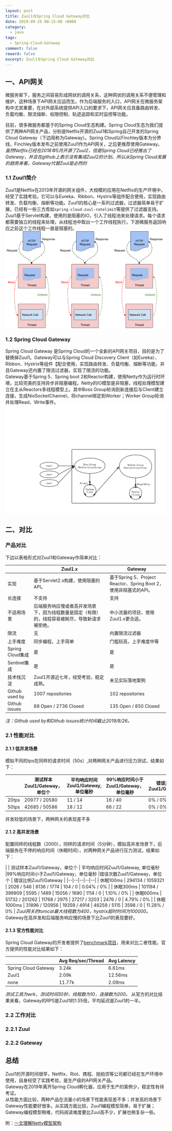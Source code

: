```yaml
---
layout: post
title: Zuul1与Spring Cloud Gateway对比
date: 2019-09-25 00:15:08 +0000
category:
  - java
tags: 
  - Spring-Cloud-Gateway
comment: false
reward: false
excerpt: Zuul1与Spring Cloud Gateway对比
---
```


## 一、API网关

微服务架下，服务之间容易形成网状的调用关系，这种网状的调用关系不便管理和维护，这种场景下API网关应运而生。作为后端服务的入口，API网关在微服务架构中尤其重要，在对外部系统提供API入口的要求下，API网关应具备路由转发、负载均衡、限流熔断、权限控制、轨迹追踪和实时监控等功能。

目前，很多微服务都基于的Spring Cloud生态构建。Spring Cloud生态为我们提供了两种API网关产品，分别是Netflix开源的Zuul1和Spring自己开发的Spring Cloud Gateway（下边简称为Gateway）。Spring Cloud以Finchley版本为分界线，Finchley版本发布之前使用Zuul1作为API网关，之后更推荐使用Gateway。  
*虽然Netflix已经在2018年5月开源了Zuul2，但是Spring Cloud已经推出了Gateway，并且在github上表示没有集成Zuul2的计划。所以从Spring Cloud发展的趋势来看，Gateway代替Zuul是必然的*

### 1.1 Zuul1简介

Zuul1是Netflix在2013年开源的网关组件，大规模的应用在Netflix的生产环境中，经受了实践考验。它可以与Eureka、Ribbon、Hystrix等组件配合使用，实现路由转发、负载均衡、熔断等功能。Zuul1的核心是一系列过滤器，过滤器简单易于扩展，已经有一些三方库如`spring-cloud-zuul-ratelimit`等提供了过滤器支持。  
Zuul1基于Servlet构建，使用的是阻塞的IO，引入了线程池来处理请求。每个请求都需要独立的线程来处理，从线程池中取出一个工作线程执行，下游微服务返回响应之前这个工作线程一直是阻塞的。
![多线程系统架构](https://raw.githubusercontent.com/yizhishi/yizhishi.github.io/master/images/zuul1-multithreaded-system-architecture.png)

### 1.2 Spring Cloud Gateway

Spring Cloud Gateway 是Spring Cloud的一个全新的API网关项目，目的是为了替换掉Zuul1。Gateway可以与Spring Cloud Discovery Client（如Eureka）、Ribbon、Hystrix等组件【配合使用，实现路由转发、负载均衡、熔断等功能，并且Gateway还内置了限流过滤器，实现了限流的功能。  
Gateway基于Spring 5、Spring boot 2和Reactor构建，使用Netty作为运行时环境，比较完美的支持异步非阻塞编程。Netty的IO模型是非阻塞，线程处理模型建立在主从Reactors多线程模型上。其中Boss Group轮询到新连接后与Client建立连接，生成NioSocketChannel，将channel绑定到Worker；Worker Group轮询并处理Read、Write事件。
![主从reactors模型](https://raw.githubusercontent.com/yizhishi/yizhishi.github.io/master/images/netty-simple-thread-model.png)

## 二、对比

### 产品对比

下边以表格形式对Zuul1和Gateway作简单对比：

|  |Zuul1.x | Gateway |
|--|--|--|
| 实现 |基于Servlet2.x构建，使用阻塞的API。 | 基于Spring 5、Project Reactor、Spring Boot 2，使用非阻塞式的API。|
| 长连接 |不支持 | 支持 |
| 不适用场景 | 后端服务响应慢或者高并发场景下，因为线程数量是固定（有限）的，线程容易被耗尽，导致新请求被拒绝。 | 中小流量的项目，使用Zuul1.x更合适。 |
| 限流 | 无 | 内置限流过滤器 |
| 上手难度 | 同步编程，上手简单 | 门槛较高，上手难度中等 |
| Spring Cloud集成 | 是 | 是 |
| Sentinel集成 | 是 | 是 |
| 技术栈沉淀 | Zuul1开源近七年，经受考验，稳定成熟。 | 未见实际落地案例 |
| Github used by | 1007 repositories | 102 repositories |
| Github issues | 88 Open / 2736 Closed | 135 Open / 850 Closed |
*注：Github used by和Github issues统计时间截止2019/8/26。*

### 2.1 性能对比

#### 2.1.1 低并发场景

模拟不同的tps在同样的请求时间（50s）,对两种网关产品进行压力测试，结果如下：

| | 测试样本Zuul1/Gateway，单位个 | 平均响应时间Zuul1/Gateway, 单位毫秒 |99%响应时间小于Zuul1/Gateway，单位毫秒 |错误比例Zuul1/Gateway |
|--|--|--|--|--|
| 20tps | 20977 / 20580 | 11 / 14 | 16 / 40 | 0% / 0% |
| 50tps | 42685 / 50586 | 18 / 12 | 66 / 22 | 0% / 0% |
并发较低的场景下，两种网关的表现差不多

#### 2.1.2 高并发场景

配置同样的线程数（2000），同样的请求时间（5分钟），模拟高并发场景下，后端服务在不停的响应时间（休眠时间），对两种网关产品进行压力测试，结果如下：

| | 测试样本Zuul1/Gateway，单位个 | 平均响应时间Zuul1/Gateway, 单位毫秒 |99%响应时间小于Zuul1/Gateway，单位毫秒 |错误次数Zuul1/Gateway，单位个 | 错误比例Zuul1/Gateway |
|--|--|--|--|--|
| 休眠100ms | 294134 / 1059321 | 2026 / 546 | 6136 / 1774 | 104 / 0 | 0.04% / 0% |
| 休眠300ms | 101194 / 399909 | 5595 / 1489 | 15056 / 1690 | 1114 / 0 | 1.10% / 0% |
| 休眠600ms | 51732 / 201262 | 11768 / 2975 | 27217 / 3203 | 2476 / 0 | 4.79% / 0% |
| 休眠1000ms | 31896 / 120956 | 19359 / 4914 | 46259 / 5115 | 3598 / 0 | 11.28% / 0% |
*Zuul网关的tomcat最大线程数为400，hystrix超时时间为100000。*
Gateway在高并发和后端服务响应慢的场景下比Zuul1的表现要好。

#### 2.1.3 官方性能对比

Spring Cloud Gateway的开发者提供了[benchmark项目](https://github.com/spencergibb/spring-cloud-gateway-bench)，用来对比二者性能，官方提供的性能对比结果如下：

| | Avg Req/sec/Thread | Avg Latency |
|--|--|--|
| Spring Cloud Gateway | 3.24k | 6.61ms |
| Zuul1 | 2.09k | 12.56ms |
| none | 11.77k | 2.09ms |
*测试工具为wrk，测试时间30秒，线程数为10，连接数为200。*
从官方的对比结果来看，Gateway的RPS是Zuul1的1.55倍，平均延迟是Zuul1的一半。

### 2.2 工作对比

### 2.2.1 Zuul

### 2.2.2 Gateway

## 总结

Zuul1的开源时间很早，Netflix、Riot、携程、拍拍贷等公司都已经在生产环境中使用，自身经受了实践考验，是生产级的API网关产品。  
Gateway在2019年离开Spring Cloud孵化器，应用于生产的案例少，稳定性有待考证。  
从性能方面比较，两种产品在流量小的场景下性能表现差不多；并发高的场景下Gateway性能要好很多。从实践方面比较，Zuul1编程模型简单，易于扩展；Gateway编程模型稍难，代码阅读难度要比Zuul高不少，扩展也稍复杂一些。

附：[一文理解Netty模型架构](https://juejin.im/post/5bea1d2e51882523d3163657#heading-12)
